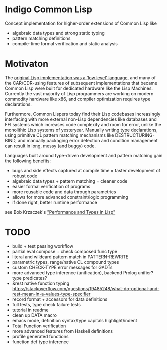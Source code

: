 # Indigo Common Lisp

Concept implementation for higher-order extensions of Common Lisp like
* algebraic data types and strong static typing
* pattern matching definitions
* compile-time formal verification and static analysis

# Motivaton

The [original Lisp implementation was a 'low level' language](https://en.wikipedia.org/wiki/CAR_and_CDR#Etymology), and many of the CAR/CDR-using features of subsequent implementations that became Common Lisp were built for dedicated hardware like the Lisp Machines. Currently the vast majority of Lisp programmers are working on modern commodity hardware like x86, and compiler optimization requires type declarations.

Furthermore, Common Lispers today find their Lisp codebases increasingly interfacing with more external non-Lisp dependencies like databases and FFI systems which increases code complexity and room for error, unlike the monolithic Lisp systems of yesteryear. Manually writing type declarations, using primitive CL pattern matching mechanisms like DESTRUCTURING-BIND, and manually packaging error detection and condition management can result in long, messy (and buggy) code.

Languages built around type-driven development and pattern matching gain the following benefits:

* bugs and side effects captured at compile time = faster development of robust code
* algebraic data types + pattern matching = cleaner code
* easier formal verification of programs
* more reusable code and data through parametrics
* allows for more advanced constraint/logic programming
* if done right, better runtime performance

see Bob Krzaczek's ["Performance and Types in Lisp"](https://blog.30dor.com/2014/03/21/performance-and-types-in-lisp/)

# TODO
* build + test passing workflow
* partial eval compose + check composed func type
* literal and wildcard pattern match in PATTERN-REWRITE
* parametric types, range/native CL compound types
* custom CHECK-TYPE error messages for GADTs
* more advanced type inference (unification), backend Prolog unifier? type predicates?
* &rest native function typing https://stackoverflow.com/questions/19485248/what-do-optional-and-rest-mean-in-a-values-type-specifier
* record format + accessors for data definitions
* full tests, type check failure tests
* tutorial in readme
* clean up DATA macro
* emacs mode, definition syntax/type capitals highlight/indent
* Total Function verification
* more advanced features from Haskell definitions
* profile generated functions
* function def type inference